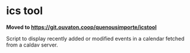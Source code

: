 # ics tool

**Moved to https://git.ouvaton.coop/quenousimporte/icstool**

Script to display recently added or modified events in a calendar fetched from a caldav server.
